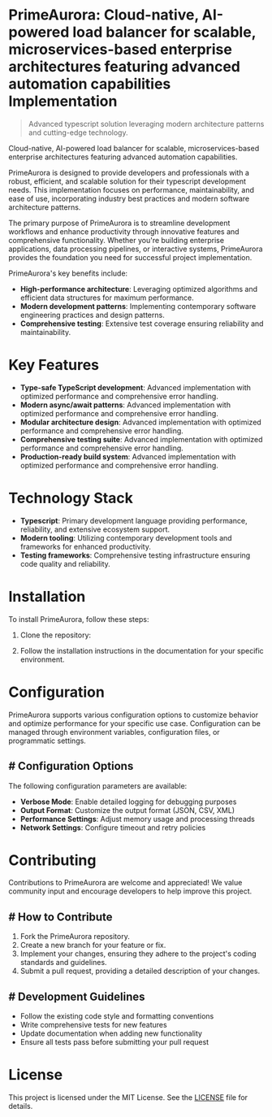<!-- fallback_PrimeAurora_20250802194508_77138 -->

# PrimeAurora: Cloud-native, AI-powered load balancer for scalable, microservices-based enterprise architectures featuring advanced automation capabilities Implementation
> Advanced typescript solution leveraging modern architecture patterns and cutting-edge technology.

Cloud-native, AI-powered load balancer for scalable, microservices-based enterprise architectures featuring advanced automation capabilities.

PrimeAurora is designed to provide developers and professionals with a robust, efficient, and scalable solution for their typescript development needs. This implementation focuses on performance, maintainability, and ease of use, incorporating industry best practices and modern software architecture patterns.

The primary purpose of PrimeAurora is to streamline development workflows and enhance productivity through innovative features and comprehensive functionality. Whether you're building enterprise applications, data processing pipelines, or interactive systems, PrimeAurora provides the foundation you need for successful project implementation.

PrimeAurora's key benefits include:

* **High-performance architecture**: Leveraging optimized algorithms and efficient data structures for maximum performance.
* **Modern development patterns**: Implementing contemporary software engineering practices and design patterns.
* **Comprehensive testing**: Extensive test coverage ensuring reliability and maintainability.

# Key Features

* **Type-safe TypeScript development**: Advanced implementation with optimized performance and comprehensive error handling.
* **Modern async/await patterns**: Advanced implementation with optimized performance and comprehensive error handling.
* **Modular architecture design**: Advanced implementation with optimized performance and comprehensive error handling.
* **Comprehensive testing suite**: Advanced implementation with optimized performance and comprehensive error handling.
* **Production-ready build system**: Advanced implementation with optimized performance and comprehensive error handling.

# Technology Stack

* **Typescript**: Primary development language providing performance, reliability, and extensive ecosystem support.
* **Modern tooling**: Utilizing contemporary development tools and frameworks for enhanced productivity.
* **Testing frameworks**: Comprehensive testing infrastructure ensuring code quality and reliability.

# Installation

To install PrimeAurora, follow these steps:

1. Clone the repository:


2. Follow the installation instructions in the documentation for your specific environment.

# Configuration

PrimeAurora supports various configuration options to customize behavior and optimize performance for your specific use case. Configuration can be managed through environment variables, configuration files, or programmatic settings.

## # Configuration Options

The following configuration parameters are available:

* **Verbose Mode**: Enable detailed logging for debugging purposes
* **Output Format**: Customize the output format (JSON, CSV, XML)
* **Performance Settings**: Adjust memory usage and processing threads
* **Network Settings**: Configure timeout and retry policies

# Contributing

Contributions to PrimeAurora are welcome and appreciated! We value community input and encourage developers to help improve this project.

## # How to Contribute

1. Fork the PrimeAurora repository.
2. Create a new branch for your feature or fix.
3. Implement your changes, ensuring they adhere to the project's coding standards and guidelines.
4. Submit a pull request, providing a detailed description of your changes.

## # Development Guidelines

* Follow the existing code style and formatting conventions
* Write comprehensive tests for new features
* Update documentation when adding new functionality
* Ensure all tests pass before submitting your pull request

# License

This project is licensed under the MIT License. See the [LICENSE](https://github.com/cerenyilmazjinx/PrimeAurora/blob/main/LICENSE) file for details.
